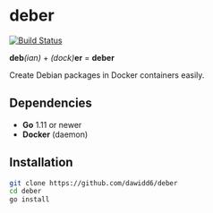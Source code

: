 # deber
[![Build Status](https://api.cirrus-ci.com/github/dawidd6/deber.svg)](https://cirrus-ci.com/github/dawidd6/deber)

**deb**_(ian)_ + _(dock)_**er** = **deber**

Create Debian packages in Docker containers easily.

## Dependencies

- **Go** 1.11 or newer
- **Docker** (daemon)

## Installation

```bash
git clone https://github.com/dawidd6/deber
cd deber
go install

```